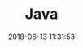 ---
layout: post
title: "Java"
date: 2018-06-13 11:31:53
image: 'https://adongs.github.io/assets/img/resources/java.jpg'
description: 学习Java集合
category: 'Java'
tags:
- java
- 集合
introduction: Java集合
---